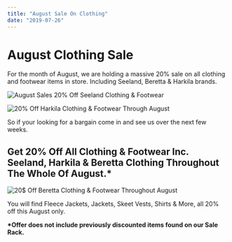 ```yaml
---
title: "August Sale On Clothing"
date: "2019-07-26"
---
```


# **August Clothing Sale**

For the month of August, we are holding a massive 20% sale on all clothing and footwear items in store. Including Seeland, Beretta & Harkila brands.

![August Sales 20% Off Seeland Clothing & Footwear](https://shootingsuppliesltd.co.uk/wp-content/uploads/2019/09/Seeland-Logo.png)

![20% Off Harkila Clothing & Footwear Through August](https://shootingsuppliesltd.co.uk/wp-content/uploads/2019/09/Harkila-Logo.png)

So if your looking for a bargain come in and see us over the next few weeks.

## Get 20% Off All Clothing & Footwear Inc. Seeland, Harkila & Beretta Clothing Throughout The Whole Of August.\*

![20$ Off Beretta Clothing & Footwear Throughout August](https://shootingsuppliesltd.co.uk/wp-content/uploads/2019/09/Beretta-Logo.png)

You will find Fleece Jackets, Jackets, Skeet Vests, Shirts & More, all 20% off this August only.

**\*Offer does not include previously discounted items found on our Sale Rack.**
